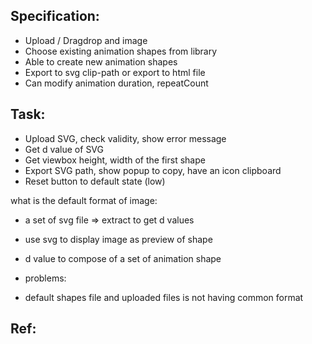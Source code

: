 ## Specification:

- Upload / Dragdrop and image
- Choose existing animation shapes from library
- Able to create new animation shapes
- Export to svg clip-path or export to html file
- Can modify animation duration, repeatCount

## Task:

- Upload SVG, check validity, show error message
- Get d value of SVG
- Get viewbox height, width of the first shape
- Export SVG path, show popup to copy, have an icon clipboard
- Reset button to default state (low)

what is the default format of image:

- a set of svg file => extract to get d values
- use svg to display image as preview of shape
- d value to compose of a set of animation shape

- problems:

* default shapes file and uploaded files is not having common format

## Ref:

<!-- https://libesta.jp/2021/03/08/svg-animation-clip/ -->
